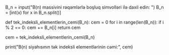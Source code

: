 B_n = input("B(n) massivini rəqəmlərlə boşluq simvolləri ilə daxil edin: ")
B_n = [int(x) for x in B_n.split()]


def tek_indeksli_elementlerin_cemi(B_n):
    cem = 0
    for i in range(len(B_n)):
        if i % 2 == 0:
            cem += B_n[i]
    return cem

cem = tek_indeksli_elementlerin_cemi(B_n)

print("B(n) siyahısının tək indeksli elementlərinin cəmi:", cem)
